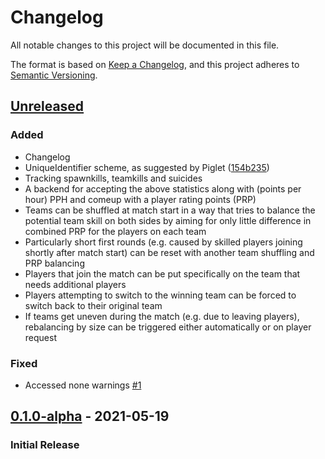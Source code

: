 # Changelog

All notable changes to this project will be documented in this file.

The format is based on [Keep a Changelog](https://keepachangelog.com/en/1.0.0/),
and this project adheres to [Semantic Versioning](https://semver.org/spec/v2.0.0.html).

## [Unreleased]

### Added 

- Changelog
- UniqueIdentifier scheme, as suggested by Piglet ([154b235](https://github.com/ravimohan1991/Equalizer/commit/154b235452e8d6ca79858ba0930beeabcfd3d0c0))
- Tracking spawnkills, teamkills and suicides
- A backend for accepting the above statistics along with (points per hour) PPH and comeup with a player rating points (PRP)
- Teams can be shuffled at match start in a way that tries to balance the potential team skill on both sides by aiming for only little difference in combined PRP for the players on each team
- Particularly short first rounds (e.g. caused by skilled players joining shortly after match start) can be reset with another team shuffling and PRP balancing
- Players that join the match can be put specifically on the team that needs additional players
- Players attempting to switch to the winning team can be forced to switch back to their original team
- If teams get uneven during the match (e.g. due to leaving players), rebalancing by size can be triggered either automatically or on player request

### Fixed

- Accessed none warnings [\#1](https://github.com/ravimohan1991/Equalizer/issues/1)


## [0.1.0-alpha] - 2021-05-19

### Initial Release

[unreleased]: https://github.com/ravimohan1991/Equalizer/compare/v0.1.0-alpha...HEAD
[0.1.0-alpha]: https://github.com/ravimohan1991/Equalizer/releases/tag/v0.1.0-alpha


